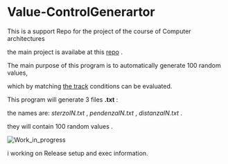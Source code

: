 # Value-ControlGenerartor

This is a support Repo for the project of the course of Computer architectures

the main project is availabe at this [repo](https://github.com/DanerSound/ProgettoArchitetture-) .

The main purpose of this program is to automatically generate 100 random values,

which by matching [the track](https://github.com/DanerSound/ProgettoArchitetture-/blob/master/ProgettoAE_aa_17-18%20finale.pdf) conditions can be evaluated.

This program will generate 3 files **.txt** : 

the names are: _sterzoIN.txt_ , _pendenzaIN.txt_ , _distanzaIN.txt_ .

they will contain 100 random values .

  ![Work_in_progress](http://cliffordgarstang.com/wp-content/uploads/2013/01/Work_in_progress.png)
  
  i working on Release setup and exec information.

